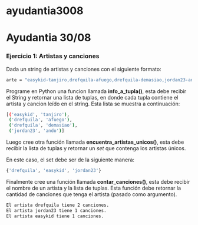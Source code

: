 # ayudantia3008
# Ayudantia 30/08

### Ejercicio 1: Artistas y canciones

Dada un string de artistas y canciones con el siguiente formato:

```bash
arte = "easykid-tanjiro,drefquila-afuego,drefquila-demasiao,jordan23-ando"
```

Programe en Python una funcion llamada **info_a_tupla()**, esta debe recibir el String y retornar una lista de tuplas, en donde cada tupla contiene el artista y cancion leído en el string. Esta lista se muestra a continuación:

```bash
[('easykid', 'tanjiro'),
 ('drefquila', 'afuego'),
 ('drefquila', 'demasiao'),
 ('jordan23', 'ando')]
```

Luego cree otra función llamada **encuentra_artistas_unicos()**, esta debe recibir la lista de tuplas y retornar un *set* que contenga los artistas únicos.

En este caso, el set debe ser de la siguiente manera:
```bash
{'drefquila', 'easykid', 'jordan23'}
```

Finalmente cree una función llamada **contar_canciones()**, esta debe recibir el nombre de un artista y la lista de tuplas. Esta función debe retornar la cantidad de canciones que tenga el artista (pasado como argumento).  

```bash
El artista drefquila tiene 2 canciones.
El artista jordan23 tiene 1 canciones.
El artista easykid tiene 1 canciones.
```
